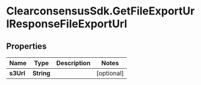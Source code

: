 # ClearconsensusSdk.GetFileExportUrlResponseFileExportUrl

## Properties

Name | Type | Description | Notes
------------ | ------------- | ------------- | -------------
**s3Url** | **String** |  | [optional] 


